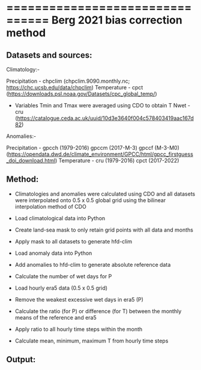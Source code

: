 ================================
Berg 2021 bias correction method
================================

Datasets and sources: 
--------------------

Climatology:-

Precipitation - chpclim (chpclim.9090.monthly.nc; https://chc.ucsb.edu/data/chpclim)
Temperature - cpct (https://downloads.psl.noaa.gov/Datasets/cpc_global_temp/)
 - Variables Tmin and Tmax were averaged using CDO to obtain T 
Nwet - cru (https://catalogue.ceda.ac.uk/uuid/10d3e3640f004c578403419aac167d82)

Anomalies:- 

Precipitation - 
gpcch (1979-2016)
gpccm (2017-M-3)
gpccf (M-3-M0)
(https://opendata.dwd.de/climate_environment/GPCC/html/gpcc_firstguess_doi_download.html)
Temperature - 
cru (1979-2016)
cpct (2017-2022)

Method:
------
- Climatologies and anomalies were calculated using CDO and all datasets were interpolated onto 
0.5 x 0.5 global grid using the bilinear interpolation method of CDO 
- Load climatological data into Python 
- Create land-sea mask to only retain grid points with all data and months 
- Apply mask to all datasets to generate hfd-clim 

- Load anomaly data into Python 
- Add anomalies to hfd-clim to generate absolute reference data 
- Calculate the number of wet days for P 

- Load hourly era5 data (0.5 x 0.5 grid)
- Remove the weakest excessive wet days in era5 (P)
- Calculate the ratio (for P) or difference (for T) between
the monthly means of the reference and era5
- Apply ratio to all hourly time steps within the month 
- Calculate mean, minimum, maximum T from hourly time steps

Output:
------




 

